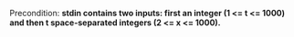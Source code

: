 Precondition: **stdin contains two inputs: first an integer (1 <= t <= 1000) and then t space-separated integers (2 <= x <= 1000).**